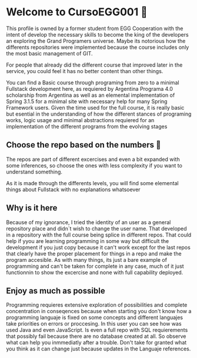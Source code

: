 # Welcome to CursoEGG001 👋

This profile is owned by a former student from EGG Cooperation with the intent of develop the necessary skills to become the king of the developers an exploring the Grand Programers universe.
Maybe its notorious how the differents repositories were implemented because the course includes only the most basic management of GIT.

For people that already did the different course that improved later in the service, you could feel it has no better content than other things.

You can find a Basic course through programing from zero to a minimal Fullstack development here, as requiered by Argentina Programa 4.0 scholarship from Argentina as well as an elemental implementation of Spring 3.1.5 for a minimal site with necessary help for many Spring Framework users.
Given the time used for the full course, it is really basic but esential in the understanding of how the different stances of programing works, logic usage and minimal abstractions requiered for an implementation of the different programs from the evolving stages 

## Choose the repo based on the numbers 👀
The repos are part of different excercises and even a bit expanded with some inferences, so choose the ones with less complexity if you want to understand something.

As it is made through the differents levels, you will find some elemental things about Fullstack with no explanations whatsoever

## Why is it here

Because of my ignorance, I tried the identity of an user as a general repository place and didn´t wish to change the user name. That developed in a repository with the full course being splice in different repos. That could help if yyou are learning programming in some way but difficult the development if you just copy because it can't work except for the last repos that clearly have the proper placement for things in a repo and make the program accesible.
As with many things, its just a bare example of programming and can't be taken for complete in any case, much of it just functionnin to show the excercise and none with full capability deployed.

## Enjoy as much as possible

Programming requieres extensive exploration of possibilities and complete concentration in conseqences because when starting you don't know how a programming languaje is fixed on some concepts and different languajes take priorities on errors or proccesing. In this user you can see how was used Java and even JavaScript. Is even a full repo with SQL requierements that possibly fail because there are no database created at all. So observe what can help you inmmediatly after a trouble. Don't take for granted what you think as it can change just because updates in the Languaje references.

<!---
CursoEGG001/CursoEGG001 is a ✨ special ✨ repository because its `README.md` (this file) appears on your GitHub profile.
You can click the Preview link to take a look at your changes.
--->
